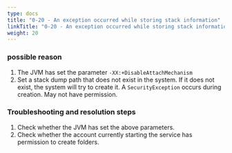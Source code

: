 ```yaml
---
type: docs
title: "0-20 - An exception occurred while storing stack information"
linkTitle: "0-20 - An exception occurred while storing stack information"
weight: 20
---
```



### possible reason

1. The JVM has set the parameter `-XX:+DisableAttachMechanism`
2. Set a stack dump path that does not exist in the system. If it does not exist, the system will try to create it. A `SecurityException` occurs during creation.
   May not have permission.

### Troubleshooting and resolution steps

1. Check whether the JVM has set the above parameters.
2. Check whether the account currently starting the service has permission to create folders.

<p style="margin-top: 3rem;"> </p>